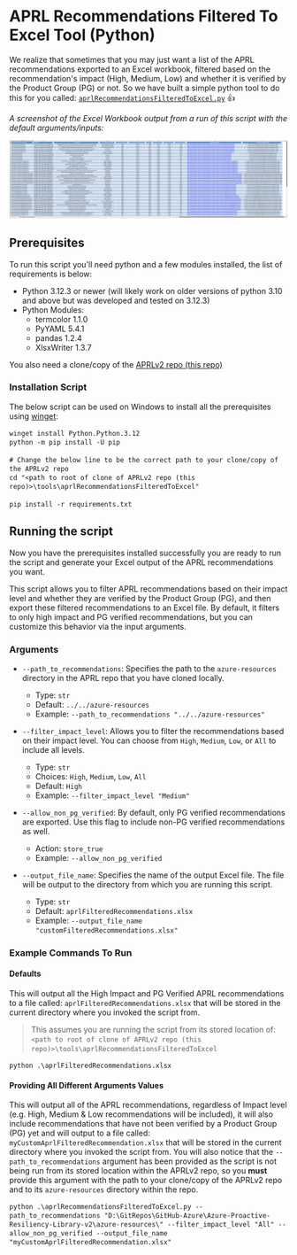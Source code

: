 # APRL Recommendations Filtered To Excel Tool (Python)

We realize that sometimes that you may just want a list of the APRL recommendations exported to an Excel workbook, filtered based on the recommendation's impact (High, Medium, Low) and whether it is verified by the Product Group (PG) or not. So we have built a simple python tool to do this for you called: [`aprlRecommendationsFilteredToExcel.py`](aprlRecommendationsFilteredToExcel.py) 👍

*A screenshot of the Excel Workbook output from a run of this script with the default arguments/inputs:*

![A screenshot of the Excel Workbook output from a run of this script with the default arguments/inputs](media/excelScreenshot.png)

## Prerequisites

To run this script you'll need python and a few modules installed, the list of requirements is below:

- Python 3.12.3 or newer (will likely work on older versions of python 3.10 and above but was developed and tested on 3.12.3)
- Python Modules:
  - termcolor 1.1.0
  - PyYAML 5.4.1
  - pandas 1.2.4
  - XlsxWriter 1.3.7

You also need a clone/copy of the [APRLv2 repo (this repo)](https://github.com/Azure/Azure-Proactive-Resiliency-Library-v2)

### Installation Script

The below script can be used on Windows to install all the prerequisites using [winget](https://learn.microsoft.com/windows/package-manager/winget/):

```
winget install Python.Python.3.12
python -m pip install -U pip

# Change the below line to be the correct path to your clone/copy of the APRLv2 repo
cd "<path to root of clone of APRLv2 repo (this repo)>\tools\aprlRecommendationsFilteredToExcel"

pip install -r requirements.txt
```

## Running the script

Now you have the prerequisites installed successfully you are ready to run the script and generate your Excel output of the APRL recommendations you want.

This script allows you to filter APRL recommendations based on their impact level and whether they are verified by the Product Group (PG), and then export these filtered recommendations to an Excel file. By default, it filters to only high impact and PG verified recommendations, but you can customize this behavior via the input arguments.

### Arguments

- `--path_to_recommendations`: Specifies the path to the `azure-resources` directory in the APRL repo that you have cloned locally.
  - Type: `str`
  - Default: `../../azure-resources`
  - Example: `--path_to_recommendations "../../azure-resources"`

- `--filter_impact_level`: Allows you to filter the recommendations based on their impact level. You can choose from `High`, `Medium`, `Low`, or `All` to include all levels.
  - Type: `str`
  - Choices: `High`, `Medium`, `Low`, `All`
  - Default: `High`
  - Example: `--filter_impact_level "Medium"`

- `--allow_non_pg_verified`: By default, only PG verified recommendations are exported. Use this flag to include non-PG verified recommendations as well.
  - Action: `store_true`
  - Example: `--allow_non_pg_verified`

- `--output_file_name`: Specifies the name of the output Excel file. The file will be output to the directory from which you are running this script.
  - Type: `str`
  - Default: `aprlFilteredRecommendations.xlsx`
  - Example: `--output_file_name "customFilteredRecommendations.xlsx"`

### Example Commands To Run

#### Defaults

This will output all the High Impact and PG Verified APRL recommendations to a file called: `aprlFilteredRecommendations.xlsx` that will be stored in the current directory where you invoked the script from.

> This assumes you are running the script from its stored location of: `<path to root of clone of APRLv2 repo (this repo)>\tools\aprlRecommendationsFilteredToExcel`

```
python .\aprlFilteredRecommendations.xlsx
```

#### Providing All Different Arguments Values

This will output all of the APRL recommendations, regardless of Impact level (e.g. High, Medium & Low recommendations will be included), it will also include recommendations that have not been verified by a Product Group (PG) yet and will output to a file called: `myCustomAprlFilteredRecommendation.xlsx` that will be stored in the current directory where you invoked the script from. You will also notice that the `--path_to_recommendations` argument has been provided as the script is not being run from its stored location within the APRLv2 repo, so you **must** provide this argument with the path to your clone/copy of the APRLv2 repo and to its `azure-resources` directory within the repo.

```
python .\aprlRecommendationsFilteredToExcel.py --path_to_recommendations "D:\GitRepos\GitHub-Azure\Azure-Proactive-Resiliency-Library-v2\azure-resources\" --filter_impact_level "All" --allow_non_pg_verified --output_file_name "myCustomAprlFilteredRecommendation.xlsx"
```
